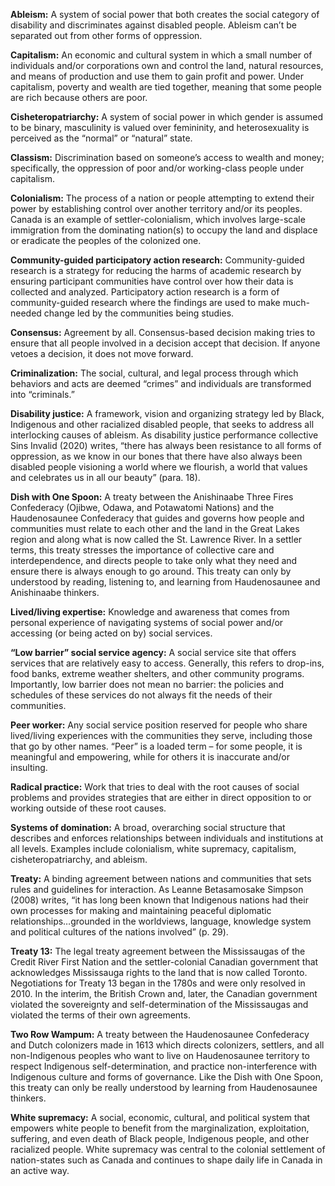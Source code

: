 **Ableism:** A system of social power that both creates the social category of disability and discriminates against disabled people. Ableism can’t be separated out from other forms of oppression.

**Capitalism:** An economic and cultural system in which a small number of individuals and/or corporations own and control the land, natural resources, and means of production and use them to gain profit and power. Under capitalism, poverty and wealth are tied together, meaning that some people are rich because others are poor.

**Cisheteropatriarchy:** A system of social power in which gender is assumed to be binary, masculinity is valued over femininity, and heterosexuality is perceived as the “normal” or “natural” state.

**Classism:** Discrimination based on someone’s access to wealth and money; specifically, the oppression of poor and/or working-class people under capitalism.

**Colonialism:** The process of a nation or people attempting to extend their power by establishing control over another territory and/or its peoples. Canada is an example of settler-colonialism, which involves large-scale immigration from the dominating nation(s) to occupy the land and displace or eradicate the peoples of the colonized one.

**Community-guided participatory action research:** Community-guided research is a strategy for reducing the harms of academic research by ensuring participant communities have control over how their data is collected and analyzed. Participatory action research is a form of community-guided research where the findings are used to make much-needed change led by the communities being studies.

**Consensus:** Agreement by all. Consensus-based decision making tries to ensure that all people involved in a decision accept that decision. If anyone vetoes a decision, it does not move forward.

**Criminalization:** The social, cultural, and legal process through which behaviors and acts are deemed “crimes” and individuals are transformed into “criminals.”

**Disability justice:** A framework, vision and organizing strategy led by Black, Indigenous and other racialized disabled people, that seeks to address all interlocking causes of ableism. As disability justice performance collective Sins Invalid (2020) writes, “there has always been resistance to all forms of oppression, as we know in our bones that there have also always been disabled people visioning a world where we flourish, a world that values and celebrates us in all our beauty” (para. 18).

**Dish with One Spoon:** A treaty between the Anishinaabe Three Fires Confederacy (Ojibwe, Odawa, and Potawatomi Nations) and the Haudenosaunee Confederacy that guides and governs how people and communities must relate to each other and the land in the Great Lakes region and along what is now called the St. Lawrence River. In a settler terms, this treaty stresses the importance of collective care and interdependence, and directs people to take only what they need and ensure there is always enough to go around. This treaty can only by understood by reading, listening to, and learning from Haudenosaunee and Anishinaabe thinkers.

**Lived/living expertise:** Knowledge and awareness that comes from personal experience of navigating systems of social power and/or accessing (or being acted on by) social services.

**“Low barrier” social service agency:** A social service site that offers services that are relatively easy to access. Generally, this refers to drop-ins, food banks, extreme weather shelters, and other community programs. Importantly, low barrier does not mean no barrier: the policies and schedules of these services do not always fit the needs of their communities.

**Peer worker:**  Any social service position reserved for people who share lived/living experiences with the communities they serve, including those that go by other names. “Peer” is a loaded term – for some people, it is meaningful and empowering, while for others it is inaccurate and/or insulting.

**Radical practice:** Work that tries to deal with the root causes of social problems and provides strategies that are either in direct opposition to or working outside of these root causes.

**Systems of domination:** A broad, overarching social structure that describes and enforces relationships between individuals and institutions at all levels. Examples include colonialism, white supremacy, capitalism, cisheteropatriarchy, and ableism.

**Treaty:** A binding agreement between nations and communities that sets rules and guidelines for interaction. As Leanne Betasamosake Simpson (2008) writes, “it has long been known that Indigenous nations had their own processes for making and maintaining peaceful diplomatic relationships…grounded in the worldviews, language, knowledge system and political cultures of the nations involved” (p. 29).

**Treaty 13:** The legal treaty agreement between the Mississaugas of the Credit River First Nation and the settler-colonial Canadian government that acknowledges Mississauga rights to the land that is now called Toronto. Negotiations for Treaty 13 began in the 1780s and were only resolved in 2010. In the interim, the British Crown and, later, the Canadian government violated the sovereignty and self-determination of the Mississaugas and violated the terms of their own agreements.  

**Two Row Wampum:** A treaty between the Haudenosaunee Confederacy and Dutch colonizers made in 1613 which directs colonizers, settlers, and all non-Indigenous peoples who want to live on Haudenosaunee territory to respect Indigenous self-determination, and practice non-interference with Indigenous culture and forms of governance. Like the Dish with One Spoon, this treaty can only be really understood by learning from Haudenosaunee thinkers.

**White supremacy:** A social, economic, cultural, and political system that empowers white people to benefit from the marginalization, exploitation, suffering, and even death of Black people, Indigenous people, and other racialized people. White supremacy was central to the colonial settlement of nation-states such as Canada and continues to shape daily life in Canada in an active way.